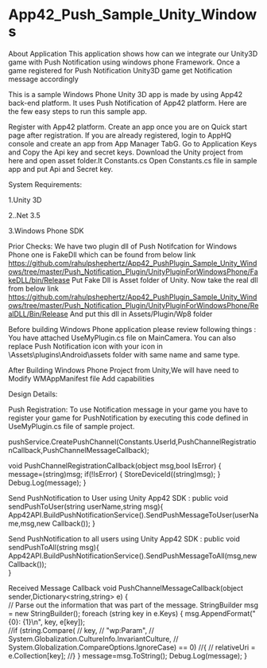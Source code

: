 App42_Push_Sample_Unity_Windows
===============================
About Application
This application shows how can we integrate our Unity3D game with Push Notification using windows phone Framework.
Once a game registered for Push Notification Unity3D game get Notification message accordingly

This is a sample Windows Phone Unity 3D app is made by using App42 back-end platform. It uses Push Notification of App42 platform. Here are the few easy steps to run this sample app.

Register with App42 platform.
Create an app once you are on Quick start page after registration.
If you are already registered, login to AppHQ console and create an app from App Manager TabG.
Go to Application Keys and Copy the Api key and secret keys.
Download the Unity project from here and open asset folder.It Constants.cs Open Constants.cs file in sample app and put Api and Secret key.

System Requirements:

1.Unity 3D

2..Net 3.5
 
3.Windows Phone SDK

Prior Checks: 
We have two plugin dll of Push Notifcation for Windows Phone one is FakeDll which can be found from below link
https://github.com/rahulpshephertz/App42_PushPlugin_Sample_Unity_Windows/tree/master/Push_Notification_Plugin/UnityPluginForWindowsPhone/FakeDLL/bin/Release
Put Fake Dll is Asset folder of Unity.
Now take the real dll from below link
https://github.com/rahulpshephertz/App42_PushPlugin_Sample_Unity_Windows/tree/master/Push_Notification_Plugin/UnityPluginForWindowsPhone/RealDLL/Bin/Release
And put this dll in Assets/Plugin/Wp8 folder

Before building Windows Phone application please review following things :
You have attached UseMyPlugin.cs file on MainCamera.
You can also replace Push Notification icon with your icon in \Assets\plugins\Android\assets folder with same name and same type.

After Building Windows Phone Project from Unity,We will have need to Modify WMAppManifest file
Add capabilities 
  <Capability Name="ID_CAP_PUSH_NOTIFICATION" />
  <Capability Name="ID_CAP_PROXIMITY" />
  
Design Details:

Push Registration: To use Notification message in your game you have to register your game for PushNotification by executing this code defined in UseMyPlugin.cs file of sample project.

pushService.CreatePushChannel(Constants.UserId,PushChannelRegistrationCallback,PushChannelMessageCallback);

void PushChannelRegistrationCallback(object msg,bool IsError)
{	
		message=(string)msg;
		if(!IsError)
		{
			StoreDeviceId((string)msg);
		}
		Debug.Log(message);
}

Send PushNotification to User using Unity App42 SDK :
public void sendPushToUser(string userName,string msg){
		App42API.BuildPushNotificationService().SendPushMessageToUser(userName,msg,new Callback());
}

Send PushNotification to all users using Unity App42 SDK :
	public void sendPushToAll(string msg){
		App42API.BuildPushNotificationService().SendPushMessageToAll(msg,new Callback());	
}

Received Message Callback
void PushChannelMessageCallback(object sender,Dictionary<string,string> e)
{	
		// Parse out the information that was part of the message.
		StringBuilder msg = new StringBuilder();
		foreach (string key in e.Keys)
		{
			msg.AppendFormat("{0}: {1}\n", key, e[key]);	
		    //if (string.Compare(
		    //   key,
		    //  "wp:Param",
		    //  System.Globalization.CultureInfo.InvariantCulture,
		    //  System.Globalization.CompareOptions.IgnoreCase) == 0)
		    //{
		    //    relativeUri = e.Collection[key];
		    //}
		}
		message=msg.ToString();
		Debug.Log(message);
}

